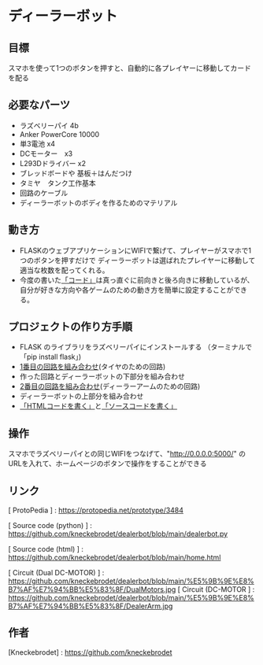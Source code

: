# ディーラーボット

## 目標

スマホを使って1つのボタンを押すと、自動的に各プレイヤーに移動してカードを配る


## 必要なパーツ
- ラズベリーパイ 4b
- Anker PowerCore 10000
- 単3電池 x4
- DCモーター　x3
- L293Dドライバー x2
- ブレッドボードや 基板＋はんだつけ　
- タミヤ　タンク工作基本
- 回路のケーブル
- ディーラーボットのボディを作るためのマテリアル



## 動き方

- FLASKのウェブアプリケーションにWIFIで繋げて、プレイヤーがスマホで1つのボタンを押すだけで
  ディーラーボットは選ばれたプレイヤーに移動して適当な枚数を配ってくれる。
- 今度の書いた[「コード」](https://github.com/kneckebrodet/dealerbot/blob/main/dealerbot.py)は真っ直ぐに前向きと後ろ向きに移動しているが、
  自分が好きな方向や各ゲームのための動き方を簡単に設定することができる。

## プロジェクトの作り方手順

- FLASK のライブラリをラズベリーパイにインストールする （ターミナルで「pip install flask」) 
- [1番目の回路を組み合わせ](https://github.com/kneckebrodet/dealerbot/blob/main/%E5%9B%9E%E8%B7%AF%E7%94%BB%E5%83%8F/DualMotors.jpg)(タイヤのための回路)
- 作った回路とディーラーボットの下部分を組み合わせ
- [2番目の回路を組み合わせ](https://github.com/kneckebrodet/dealerbot/blob/main/%E5%9B%9E%E8%B7%AF%E7%94%BB%E5%83%8F/DealerArm.jpg)(ディーラーアームのための回路)
- ディーラーボットの上部分を組み合わせ
-  [「HTMLコードを書く」](https://github.com/kneckebrodet/dealerbot/blob/main/home.html)と[「ソースコードを書く」](https://github.com/kneckebrodet/dealerbot/blob/main/dealerbot.py)


## 操作

スマホでラズベリーパイとの同じWIFIをつなげて、"http://0.0.0.0:5000/" のURLを入れて、ホームページのボタンで操作をすることができる

## リンク

[ ProtoPedia ] :               https://protopedia.net/prototype/3484

[ Source code (python) ] :     https://github.com/kneckebrodet/dealerbot/blob/main/dealerbot.py

[ Source code (html) ] :       https://github.com/kneckebrodet/dealerbot/blob/main/home.html

[ Circuit (Dual DC-MOTOR) ] :  https://github.com/kneckebrodet/dealerbot/blob/main/%E5%9B%9E%E8%B7%AF%E7%94%BB%E5%83%8F/DualMotors.jpg
[ Circuit (DC-MOTOR ] :        https://github.com/kneckebrodet/dealerbot/blob/main/%E5%9B%9E%E8%B7%AF%E7%94%BB%E5%83%8F/DealerArm.jpg

## 作者

[Kneckebrodet] : https://github.com/kneckebrodet
